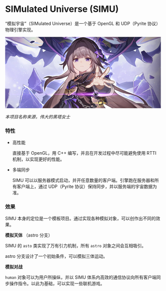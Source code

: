 # SIMulated Universe (SIMU)

“模拟宇宙”（SIMulated Universe）是一个基于 OpenGL 和 UDP（Pyrite 协议）物理引擎实现。

![herta](images/README/herta.png)

*本项目名称来源，伟大的黑塔女士*

### 特性

- 高性能

  直接基于 OpenGL，用 C++ 编写，并且在开发过程中尽可能避免使用 RTTI 机制，以实现更好的性能。

- 多端同步

  SIMU 可以以服务器模式启动，并开任意数量的客户端。引擎跑在服务器和所有客户端上，通过 UDP（Pyrite 协议）保持同步，并以服务端的宇宙数据为准。

### 效果

SIMU 本身的定位是一个模板项目。通过实现各种模拟对象，可以创作出不同的效果。

**模拟天体** （astro 分支）

SIMU 的 `asto` 类实现了万有引力机制，所有 `astro` 对象之间会互相吸引。

astro 分支设计了一个初始条件，可以模拟三体运动。

**模拟对战**

`human` 对象可以为用户所操纵，并以 SIMU 体系内高效的通信协议向所有客户端同步操作指令。以此为基础，可以实现一些联机游戏。